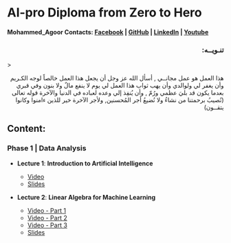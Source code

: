 # AI-pro Diploma from Zero to Hero
#### Mohammed_Agoor Contacts:  [Facebook](https://www.facebook.com/agoormachine/) | [GitHub](https://www.github.com/AGOOR97/) | [LinkedIn](https://www.linkedin.com/in/mlagoor/) | [Youtube](https://www.youtube.com/MohammedAgoor)   <br />



<h3 align='right'> :تنـويــه  </h3>  
> <p align='right'> هذا العمل هو عمل مجانــي , أسأل الله عز وجل أن يجعل هذا العمل خالصاً لوجه الكـريم وأن يغفر لي ولوالدي وأن يهب ثواب هذا العمل لي يوم لا ينفع مالٌ ولا بنون وفي قبري بعدما يكون قد بليَ عظمي ورُمّ , وأن يُنفِذ إلي وعده لعباده في الدنيا والآخرة قوله تعالى (نُصيبُ برحمتنا من نشاءُ ولا نُضيعُ أجر المُحسنين, ولأجر الآخرة خير للذين ءامنوا وكانوا يتقــون)  </p>



## Content:
### Phase 1 | Data Analysis
- __Lecture 1__: **Introduction to Artificial Intelligence**
  - [Video](https://www.youtube.com/watch?v=oWpiRKboJMA&list=PLPL82Je6Igwgpe-m6hwBQOl878BTkWWSN)
  - [Slides](https://drive.google.com/file/d/1S7EN5A2QgyH59ScnZAZM_7sE8h-1QJZM/view?usp=sharing)
 
- __Lecture 2__: **Linear Algebra for Machine Learning**
  - [Video - Part 1](https://www.youtube.com/watch?v=6d05ZOFQu-M&list=PLPL82Je6Igwgpe-m6hwBQOl878BTkWWSN&index=2)
  - [Video - Part 2](https://www.youtube.com/watch?v=uqzd6j9tWdw&list=PLPL82Je6Igwgpe-m6hwBQOl878BTkWWSN&index=3)
  - [Video - Part 3]( )
  - [Slides](https://drive.google.com/file/d/175FpBefHNkHRzPZO4Q6BtxbzYmey1KBc/view?usp=sharing)
